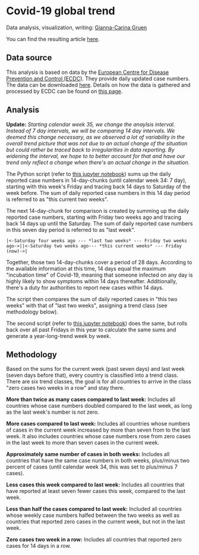# Covid-19 global trend

Data analysis, visualization, writing: [Gianna-Carina Gruen](https://twitter.com/giannagruen)

You can find the resulting article [here](https://www.dw.com/en/coronavirus-trend-the-pandemic-is-far-from-over/a-53954594).

## Data source

This analysis is based on data by the [European Centre for Disease Prevention and Control (ECDC)](https://www.ecdc.europa.eu/en). They provide daily updated case numbers. The data can be downloaded [here](https://www.ecdc.europa.eu/en/publications-data/download-todays-data-geographic-distribution-covid-19-cases-worldwide). Details on how the data is gathered and processed by ECDC can be found on [this page](https://www.ecdc.europa.eu/en/covid-19/data-collection).


## Analysis

**Update:** *Starting calendar week 35, we change the anaylsis interval. Instead of 7 day intervals, we will be comparing 14 day intervals. We deemed this change necessary, as we observed a lot of variability in the overall trend picture that was not due to an actual change of the situation but could rather be traced back to irregularities in data reporting. By widening the interval, we hope to to better account for that and have our trend only reflect a change when there's an actual change in the situation.*


The Python script (refer to [this jupyter notebook](Trend-Corona-this-week-from-cw35.ipynb)) sums up the daily reported case numbers in 14-day-chunks (until calendar week 34: 7 day), starting with this week's Friday and tracing back 14 days to Saturday of the week before. The sum of daily reported case numbers in this 14 day period is referred to as "this current two weeks".

The next 14-day-chunk for comparison is created by summing up the daily reported case numbers, starting with Friday two weeks ago and tracing back 14 days up until the Saturday. The sum of daily reported case numbers in this seven day period is referred to as "last week".

`|<-Saturday four weeks ago --- *last two weeks* --- Friday two weeks ago->||<-Saturday two weeks ago--- *this current weeks* --- Friday (now)->|`

Together, those two 14-day-chunks cover a period of 28 days. According to the available information at this time, 14 days equal the maximum "incubation time" of Covid-19, meaning that someone infected on any day is highly likely to show symptoms within 14 days thereafter. Additionally, there's a duty for authorities to report new cases within 14 days.

The script then compares the sum of daily reported cases in "this two weeks" with that of "last two weeks", assigning a trend class (see methodology below).

The second script (refer to [this jupyter notebook](Trend-Corona-year-trend-from-cw35.ipynb)) does the same, but rolls back over all past Fridays in this year to calculate the same sums and generate a year-long-trend week by week.


## Methodology

Based on the sums for the current week (past seven days) and last week (seven days before that), every country is classified into a trend class. There are six trend classes, the goal is for all countries to arrive in the class "zero cases two weeks in a row" and stay there.

**More than twice as many cases compared to last week:**
Includes all countries whose case numbers doubled compared to the last week, as long as the last week's number is not zero.

**More cases compared to last week:**
Includes all countries whose numbers of cases in the current week increased by more than seven from to the last week. It also includes countries whose case numbers rose from zero cases in the last week to more than seven cases in the current week.

**Approximately same number of cases in both weeks:**
Includes all countries that have the same case numbers in both weeks, plus/minus two percent of cases (until calendar week 34, this was set to plus/minus 7 cases).

**Less cases this week compared to last week:**
Includes all countries that have reported at least seven fewer cases this week, compared to the last week.

**Less than half the cases compared to last week:**
Included all countries whose weekly case numbers halfed between the two weeks as well as countries that reported zero cases in the current week, but not in the last week.

**Zero cases two week in a row:**
Includes all countries that reported zero cases for 14 days in a row.